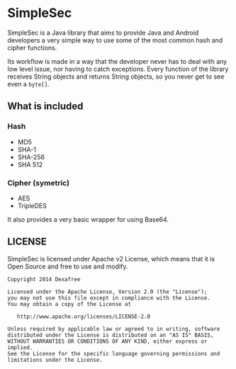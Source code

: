# SimpleSec

SimpleSec is a Java library that aims to provide Java and Android developers a very simple way to use some of the most common hash and cipher functions.

Its workflow is made in a way that the developer never has to deal with any low level issue, nor having to catch exceptions.
Every function of the library receives String objects and returns String objects, so you never get to see even a `byte[]`.

## What is included

### Hash
* MD5
* SHA-1
* SHA-256
* SHA 512

### Cipher (symetric)
* AES
* TripleDES

It also provides a very basic wrapper for using Base64.

## LICENSE

SimpleSec is licensed under Apache v2 License, which means that it is Open Source and free to use and modify.

```
Copyright 2014 Dexafree

Licensed under the Apache License, Version 2.0 (the "License");
you may not use this file except in compliance with the License.
You may obtain a copy of the License at

   http://www.apache.org/licenses/LICENSE-2.0

Unless required by applicable law or agreed to in writing, software
distributed under the License is distributed on an "AS IS" BASIS,
WITHOUT WARRANTIES OR CONDITIONS OF ANY KIND, either express or implied.
See the License for the specific language governing permissions and
limitations under the License.
```
